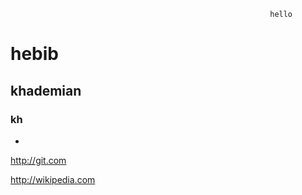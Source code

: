                                                               hello


# hebib


## khademian
 
### kh 

*
http://git.com

 http://wikipedia.com
 
 

                                                                 
                                                                 
